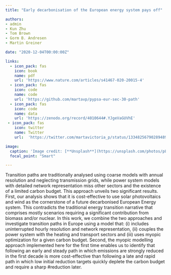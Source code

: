 ```yaml
---
title: "Early decarbonisation of the European energy system pays off"

authors:
- admin
- Kun Zhu
- Tom Brown
- Gorm B. Andresen 
- Martin Greiner 

date: "2020-12-04T00:00:00Z"

links:
  - icon_pack: fas
    icon: book
    name: pdf
    url: 'https://www.nature.com/articles/s41467-020-20015-4'
  - icon_pack: fas
    icon: code
    name: code
    url: 'https://github.com/martavp/pypsa-eur-sec-30-path'
  - icon_pack: fas
    icon: code
    name: data
    url: 'https://zenodo.org/record/4010644#.YJgeVaGUVhE'
 - icon_pack: fas
    icon: twitter
    name: Twitter
    url:  'https://twitter.com/martavictoria_p/status/1334825679028948992'

image:
  caption: 'Image credit: [**Unsplash**](https://unsplash.com/photos/pLCdAaMFLTE)'
  focal_point: "Smart"

---
```

Transition paths are traditionally analysed using coarse models with annual resolution and neglecting transmission grids, while power system models with detailed network representation miss other sectors and the existence of a limited carbon budget. This approach unveils two significant results. First, our analysis shows that it is cost-effective to use solar photovoltaics and wind as the cornerstone of a future decarbonised European Energy system. This contradicts the traditional energy transition narrative that comprises mostly scenarios requiring a significant contribution from biomass and/or nuclear. 
In this work, we combine the two approaches and investigate transition paths in Europe using a model that: (i) includes uninterrupted hourly resolution and network representation, (ii) couples the power system with the heating and transport sectors and (iii) uses myopic optimization for a given carbon budget. 
Second, the myopic modelling approach implemented here for the first time enables us to identify that following an early and steady path in which emissions are strongly reduced in the first decade is more cost-effective than following a late and rapid path in which low initial reduction targets quickly deplete the carbon budget and require a sharp #reduction later. 


